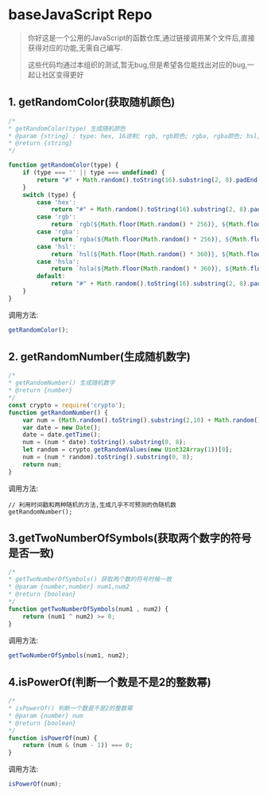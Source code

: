 # baseJavaScript Repo

> 你好这是一个公用的JavaScript的函数仓库,通过链接调用某个文件后,直接获得对应的功能,无需自己编写.
>
> 这些代码均通过本组织的测试,暂无bug,但是希望各位能找出对应的bug,一起让社区变得更好

## 1. getRandomColor(获取随机颜色)

```javascript
/*
* getRandomColor(type) 生成随机颜色
* @param {string} : type: hex, 16进制; rgb, rgb颜色; rgba, rgba颜色; hsl, hsl颜色; hsla, hsla颜色  (非必须,默认传入的是生成hex颜色)
* @return {string} 
*/

function getRandomColor(type) {
    if (type === '' || type === undefined) {
        return "#" + Math.random().toString(16).substring(2, 8).padEnd(6, '0');
    }
    switch (type) {
        case 'hex':
            return "#" + Math.random().toString(16).substring(2, 8).padEnd(6, '0');
        case 'rgb':
            return `rgb(${Math.floor(Math.random() * 256)}, ${Math.floor(Math.random() * 256)}, ${Math.floor(Math.random() * 256)})`;
        case 'rgba':
            return `rgba(${Math.floor(Math.random() * 256)}, ${Math.floor(Math.random() * 256)}, ${Math.floor(Math.random() * 256)}, ${Math.random().toFixed(1)})`;
        case 'hsl':
            return `hsl(${Math.floor(Math.random() * 360)}, ${Math.floor(Math.random() * 101)}%, ${Math.floor(Math.random() * 101)}%)`;
        case 'hsla':
            return `hsla(${Math.floor(Math.random() * 360)}, ${Math.floor(Math.random() * 101)}%, ${Math.floor(Math.random() * 101)}%, ${Math.random().toFixed(1)})`;
        default:
            return "#" + Math.random().toString(16).substring(2, 8).padEnd(6, '0');
    }
}
```

调用方法:

```javascript
getRandomColor();
```

## 2. getRandomNumber(生成随机数字)

```javascript
/*
* getRandomNumber() 生成随机数字
* @return {number} 
*/
const crypto = require('crypto');
function getRandomNumber() {
    var num = (Math.random().toString().substring(2,10) + Math.random().toString().substring(2)).toString().substring(2, 10);
    var date = new Date();
    date = date.getTime();
    num = (num * date).toString().substring(0, 8);
    let random = crypto.getRandomValues(new Uint32Array(1))[0];
    num = (num * random).toString().substring(0, 8);
    return num;
}
```

调用方法:

```
// 利用时间戳和两种随机的方法,生成几乎不可预测的伪随机数
getRandomNumber();
```

## 3.getTwoNumberOfSymbols(获取两个数字的符号是否一致)

```javascript
/*
* getTwoNumberOfSymbols() 获取两个数的符号时候一致 
* @param {number,number} num1,num2
* @return {boolean}
*/
function getTwoNumberOfSymbols(num1 , num2) {
    return (num1 ^ num2) >= 0;
}
```

调用方法:

```javascript
getTwoNumberOfSymbols(num1, num2);
```

## 4.isPowerOf(判断一个数是不是2的整数幂)

```javascript
/*
* isPowerOf() 判断一个数是不是2的整数幂
* @param {number} num
* @return {boolean}
*/
function isPowerOf(num) {
    return (num & (num - 1)) === 0;
}
```

调用方法:

```javascript
isPowerOf(num);
```

